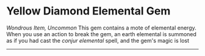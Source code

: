 # Yellow Diamond Elemental Gem
*Wondrous Item, Uncommon*
This gem contains a mote of elemental energy. When you use an action to break the gem, an earth elemental is summoned as if you had cast the *conjur elemental* spell, and the gem's magic is lost

---
